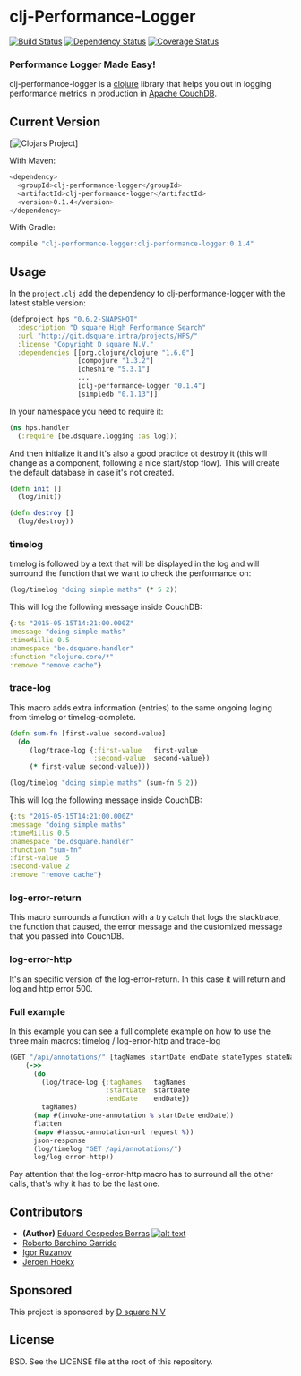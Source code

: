 # clj-Performance-Logger 
[![Build Status](https://travis-ci.org/haduart/clj-performance-logger.svg)](https://travis-ci.org/haduart/clj-performance-logger) [![Dependency Status](https://www.versioneye.com/user/projects/555af96a634daacd41000182/badge.svg?style=flat)](https://www.versioneye.com/user/projects/555af96a634daacd41000182) [![Coverage Status](https://coveralls.io/repos/haduart/clj-performance-logger/badge.svg)](https://coveralls.io/r/haduart/clj-performance-logger) 

### Performance Logger Made Easy!
[1.1]: http://i.imgur.com/tXSoThF.png (twitter icon with padding)
[2]: https://twitter.com/haduart
clj-performance-logger is a [clojure](http://clojure.org) library that helps you out in logging performance metrics
 in production in [Apache CouchDB](http://couchdb.apache.org/).

## Current Version

[![Clojars Project](http://clojars.org/clj-performance-logger/latest-version.svg)]

With Maven:

```bash
<dependency>
  <groupId>clj-performance-logger</groupId>
  <artifactId>clj-performance-logger</artifactId>
  <version>0.1.4</version>
</dependency>
```

With Gradle:
```bash
compile "clj-performance-logger:clj-performance-logger:0.1.4"
```

## Usage

In the `project.clj` add the dependency to clj-performance-logger with the latest stable version:

```clojure
(defproject hps "0.6.2-SNAPSHOT"
  :description "D square High Performance Search"
  :url "http://git.dsquare.intra/projects/HPS/"
  :license "Copyright D square N.V."
  :dependencies [[org.clojure/clojure "1.6.0"]
                 [compojure "1.3.2"]
                 [cheshire "5.3.1"]
                 ...
                 [clj-performance-logger "0.1.4"]                                  
                 [simpledb "0.1.13"]]

```

In your namespace you need to require it:

```clojure
(ns hps.handler  
  (:require [be.dsquare.logging :as log]))
```

And then initialize it and it's also a good practice ot destroy it (this will change as a component, following a nice start/stop flow).
This will create the default database in case it's not created. 

```clojure
(defn init []  
  (log/init))

(defn destroy []  
  (log/destroy))
```

### timelog  

timelog is followed by a text that will be displayed in the log and will surround the function that we want to check the performance on:
```clojure
(log/timelog "doing simple maths" (* 5 2))
```

This will log the following message inside CouchDB:
```clojure
{:ts "2015-05-15T14:21:00.000Z"
:message "doing simple maths"
:timeMillis 0.5
:namespace "be.dsquare.handler"
:function "clojure.core/*"
:remove "remove cache"}
```
### trace-log

This macro adds extra information (entries) to the same ongoing loging from timelog or timelog-complete. 
```clojure
(defn sum-fn [first-value second-value]
  (do
     (log/trace-log {:first-value   first-value
                     :second-value  second-value})        
     (* first-value second-value)))

(log/timelog "doing simple maths" (sum-fn 5 2))
```

This will log the following message inside CouchDB:
```clojure
{:ts "2015-05-15T14:21:00.000Z"
:message "doing simple maths"
:timeMillis 0.5
:namespace "be.dsquare.handler"
:function "sum-fn"
:first-value  5
:second-value 2
:remove "remove cache"}
```

### log-error-return
 
This macro surrounds a function with a try catch that logs the stacktrace, the function that caused, 
the error message and the customized message that you passed into CouchDB. 

### log-error-http

It's an specific version of the log-error-return. In this case it will return and log and http error 500. 

### Full example

In this example you can see a full complete example on how to use the three main macros: timelog / log-error-http and trace-log
```clojure
(GET "/api/annotations/" [tagNames startDate endDate stateTypes stateNames :as request]
    (->>
      (do
        (log/trace-log {:tagNames   tagNames
                        :startDate  startDate
                        :endDate    endDate})        
        tagNames)
      (map #(invoke-one-annotation % startDate endDate))
      flatten
      (mapv #(assoc-annotation-url request %))
      json-response
      (log/timelog "GET /api/annotations/")
      log/log-error-http))
```
Pay attention that the log-error-http macro has to surround all the other calls, that's why it has to be the 
last one. 

## Contributors

* **(Author)** [Eduard Cespedes Borras](https://github.com/haduart) [![alt text][1.1]][2]
* [Roberto Barchino Garrido](https://github.com/fisoide)
* [Igor Ruzanov](https://github.com/r00z)
* [Jeroen Hoekx](https://github.com/jhoekx)

## Sponsored
This project is sponsored by [D square N.V](http://dsquare.be)

## License

BSD.  See the LICENSE file at the root of this repository.
